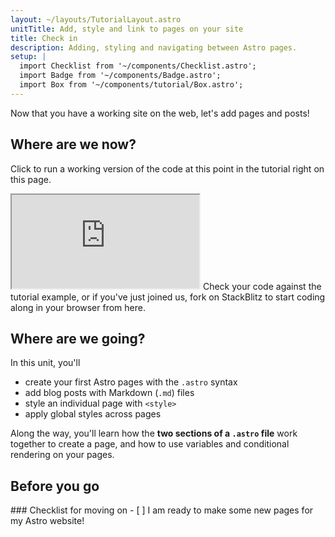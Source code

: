 ```yaml
---
layout: ~/layouts/TutorialLayout.astro
unitTitle: Add, style and link to pages on your site
title: Check in
description: Adding, styling and navigating between Astro pages.
setup: |
  import Checklist from '~/components/Checklist.astro';
  import Badge from '~/components/Badge.astro';
  import Box from '~/components/tutorial/Box.astro';
---
```

Now that you have a working site on the web, let's add pages and posts!

## Where are we now?

Click to run a working version of the code at this point in the tutorial right on this page.

 <iframe src="https://stackblitz.com/edit/astro-tutorial-1?ctl=1&embed=1&file=src/pages/index.astro"></iframe>
 Check your code against the tutorial example, or if you've just joined us, fork on StackBlitz to start coding along in your browser from here.


## Where are we going?

In this unit, you'll
- create your first Astro pages with the `.astro` syntax
- add blog posts with Markdown (`.md`) files
- style an individual page with `<style>` 
- apply global styles across pages

 Along the way, you'll learn how the **two sections of a `.astro` file**  work together to create a page, and how to use variables and conditional rendering on your pages.
 

<!-- ### Anatomy of an Astro file

astro title="src/pages/a-typical-astro-file.astro"
--- 
// Astro Script (frontmatter) 
// Written in JavaScript/TypeScript
// used for imports, variables, functions…
--- -->
<!-- Astro Template (body) -->  
<!-- Written in Astro (HTML with additional JSX-like features) -->
<!-- contains HTML elements, components, JX/JSX espressions -->

<!--
[.astro file example image, annotated - CAN WE GET A HIPPO SAMPLE WITH THE NEW CODE COMMENTS??]
-->

## Before you go

<Box icon="check-list">
### Checklist for moving on

<Checklist key="pages">
- [ ] I am ready to make some new pages for my Astro website!
</Checklist>
</Box>
